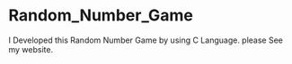 # Random_Number_Game
I Developed this Random Number Game by using C Language. please See my website.
